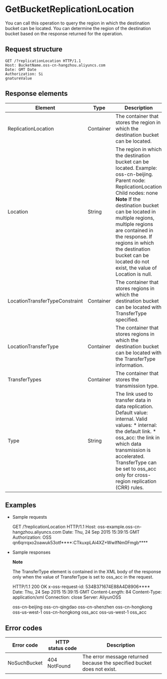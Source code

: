 GetBucketReplicationLocation 
=================================================

You can call this operation to query the region in which the destination bucket can be located. You can determine the region of the destination bucket based on the response returned for the operation. 

Request structure 
--------------------------------------

    GET /?replicationLocation HTTP/1.1
    Host: BucketName.oss-cn-hangzhou.aliyuncs.com 
    Date: GMT Date
    Authorization: Si 
    gnatureValue



Response elements 
--------------------------------------



|            Element             |   Type    |                                                                                                                                                                                                      Description                                                                                                                                                                                                      |
|--------------------------------|-----------|-----------------------------------------------------------------------------------------------------------------------------------------------------------------------------------------------------------------------------------------------------------------------------------------------------------------------------------------------------------------------------------------------------------------------|
| ReplicationLocation            | Container | The container that stores the region in which the destination bucket can be located.                                                                                                                                                                                                                                                                                                                                  |
| Location                       | String    | The region in which the destination bucket can be located. Example: oss-cn-beijing.  Parent node: ReplicationLocation Child nodes: none **Note** If the destination bucket can be located in multiple regions, multiple regions are contained in the response. If regions in which the destination bucket can be located do not exist, the value of Location is null. |
| LocationTransferTypeConstraint | Container | The container that stores regions in which the destination bucket can be located with TransferType specified.                                                                                                                                                                                                                                                                                                         |
| LocationTransferType           | Container | The container that stores regions in which the destination bucket can be located with the TransferType information.                                                                                                                                                                                                                                                                                                   |
| TransferTypes                  | Container | The container that stores the transmission type.                                                                                                                                                                                                                                                                                                                                                                      |
| Type                           | String    | The link used to transfer data in data replication. Default value: internal.  Valid values: * internal: the default link.   * oss_acc: the link in which data transmission is accelerated. TransferType can be set to oss_acc only for cross-region replication (CRR) rules.                       |



Examples 
-----------------------------

* Sample requests

  




    GET /?replicationLocation HTTP/1.1
    Host: oss-example.oss-cn-hangzhou.aliyuncs.com 
    Date: Thu, 24 Sep 2015 15:39:15 GMT
    Authorization: OSS qn6qrrqxo2oawuk53otf****:CTkuxpLAi4XZ+WwIfNm0Fmgb****



* Sample responses

  **Note**

  The TransferType element is contained in the XML body of the response only when the value of TransferType is set to oss_acc in the request.
  




    HTTP/1.1 200 OK
    x-oss-request-id: 534B371674E88A4D8906****
    Date: Thu, 24 Sep 2015 15:39:15 GMT
    Content-Length: 84
    Content-Type: application/xml Connection: close
    Server: AliyunOSS
    
    <?xml version="1.0" ?>
    <ReplicationLocation>
      <Location>oss-cn-beijing</Location>
      <Location>oss-cn-qingdao</Location>
      <Location>oss-cn-shenzhen</Location>
      <Location>oss-cn-hongkong</Location>
      <Location>oss-us-west-1</Location>
      <LocationTransferTypeConstraint>
        <LocationTransferType>
          <Location>oss-cn-hongkong</Location>
            <TransferTypes>
              <Type>oss_acc</Type>          
            </TransferTypes>
          </LocationTransferType>
          <LocationTransferType>
            <Location>oss-us-west-1</Location>
            <TransferTypes>
              <Type>oss_acc</Type>
            </TransferTypes>
          </LocationTransferType>
        </LocationTransferTypeConstraint>
      </ReplicationLocation>



Error codes 
--------------------------------



|  Error code  | HTTP status code |                               Description                               |
|--------------|------------------|-------------------------------------------------------------------------|
| NoSuchBucket | 404 NotFound     | The error message returned because the specified bucket does not exist. |





